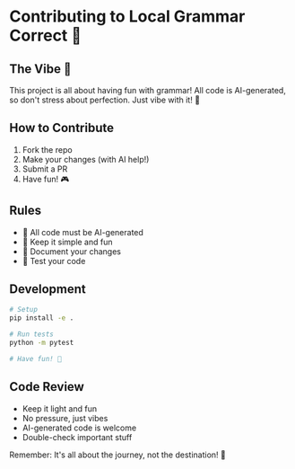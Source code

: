 # Contributing to Local Grammar Correct 🎯

## The Vibe 🎉

This project is all about having fun with grammar! All code is AI-generated, so don't stress about perfection. Just vibe with it! 🎵

## How to Contribute

1. Fork the repo
2. Make your changes (with AI help!)
3. Submit a PR
4. Have fun! 🎮

## Rules

- 🤖 All code must be AI-generated
- 🎯 Keep it simple and fun
- 📝 Document your changes
- 🧪 Test your code

## Development

```bash
# Setup
pip install -e .

# Run tests
python -m pytest

# Have fun! 🎉
```

## Code Review

- Keep it light and fun
- No pressure, just vibes
- AI-generated code is welcome
- Double-check important stuff

Remember: It's all about the journey, not the destination! 🚀 